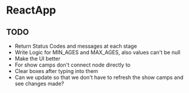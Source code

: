 # ReactApp

## TODO
- Return Status Codes and messages at each stage
- Write Logic for MIN_AGES and MAX_AGES, also values can't be null
- Make the UI better
- For show camps don't connect node directly to  
- Clear boxes after typing into them
- Can we update so that we don't have to refresh the show camps and see changes made?